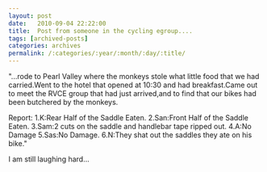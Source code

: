 ```yaml
---
layout: post
date:	2010-09-04 22:22:00
title:  Post from someone in the cycling egroup....
tags: [archived-posts]
categories: archives
permalink: /:categories/:year/:month/:day/:title/
---
```

"...rode to Pearl Valley where the monkeys stole
what little food that we had carried.Went to the hotel that opened at
10:30 and had breakfast.Came out to meet the RVCE group that had just
arrived,and to find that our bikes had been butchered by the monkeys.

Report:
1.K:Rear Half of the Saddle Eaten.
2.San:Front Half of the Saddle Eaten.
3.Sam:2 cuts on the saddle and handlebar tape ripped out.
4.A:No Damage
5.Sas:No Damage.
6.N:They shat out the saddles they ate on his bike."


I am still laughing hard...
